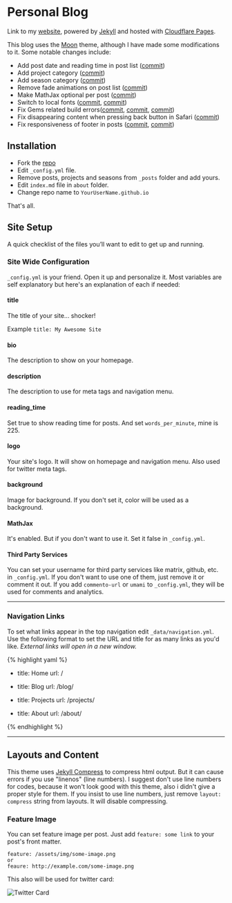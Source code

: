 # Personal Blog

Link to my [website](https://www.fuzzygrim.com), powered by [Jekyll](https://jekyllrb.com/) and hosted with [Cloudflare Pages](https://pages.cloudflare.com/).

This blog uses the [Moon](https://github.com/TaylanTatli/Moon) theme, although I have made some modifications to it. Some notable changes include:

  - Add post date and reading time in post list ([commit](https://github.com/FuzzyGrim/blog/commit/46494adc9902aa8d10f033cbe896817fbc97700a))
  - Add project category ([commit](https://github.com/FuzzyGrim/blog/commit/32578a4d6ad586eeff253ec37a165f7c95e27565))
  - Add season category ([commit](https://github.com/FuzzyGrim/blog/commit/9797a7307f75d4f1142c658601e9ef054d822afa))
  - Remove fade animations on post list ([commit](https://github.com/FuzzyGrim/blog/commit/c977a6bfb521935f731f80a6b8a09db33ee72341))
  - Make MathJax optional per post ([commit](https://github.com/FuzzyGrim/blog/commit/5a2a051469fa67ed44ed8d80516f943a2f9a0da4))
  - Switch to local fonts ([commit](https://github.com/FuzzyGrim/blog/commit/80c4aff34eeb85fe06f09cab1ac0105fbb764f97), [commit](https://github.com/FuzzyGrim/blog/commit/45d82ba5bea55a65fc351095f2be6cb6cce3b974))
  - Fix Gems related build errors([commit](https://github.com/FuzzyGrim/blog/commit/9b502ff1347a84b0bc67904e33a2be24def8b83d), [commit](https://github.com/FuzzyGrim/blog/commit/7ddbfe493edbaf4455f449966c228c645cee0e8a), [commit](https://github.com/FuzzyGrim/blog/commit/3ed7a3c7192a494ff32809fe6621ec8371fa2ae0))
  - Fix disappearing content when pressing back button in Safari  ([commit](https://github.com/FuzzyGrim/blog/commit/f7cac2167e03e2420efbb0667d3e36bcbc9ac46b))
  - Fix responsiveness of footer in posts ([commit](https://github.com/FuzzyGrim/blog/commit/6e8cd710cc4182ba620ce3fb25311a84d760a6ed), [commit](https://github.com/FuzzyGrim/blog/commit/a6de60db08138b8b520db2c67399c58704d8f3c8))

      
## Installation
* Fork the [repo](https://github.com/FuzzyGrim/blog)
* Edit `_config.yml` file.
* Remove posts, projects and seasons from `_posts` folder and add yours.
* Edit `index.md` file in `about` folder.
* Change repo name to `YourUserName.github.io`
     
That's all.

## Site Setup
A quick checklist of the files you’ll want to edit to get up and running.    

### Site Wide Configuration
`_config.yml` is your friend. Open it up and personalize it. Most variables are self explanatory but here's an explanation of each if needed:

#### title

The title of your site... shocker!

Example `title: My Awesome Site`

#### bio

The description to show on your homepage.

#### description

The description to use for meta tags and navigation menu.

#### reading_time

Set true to show reading time for posts. And set `words_per_minute`, mine is 225.

#### logo
Your site's logo. It will show on homepage and navigation menu. Also used for twitter meta tags.

#### background
Image for background. If you don't set it, color will be used as a background.

#### MathJax
It's enabled. But if you don't want to use it. Set it false in  `_config.yml`.

#### Third Party Services
You can set your username for third party services like matrix, github, etc. in `_config.yml`. If you don't want to use one of them, just remove it or comment it out. If you add `commento-url` or `umami` to `_config.yml`, they will be used for comments and analytics.

---

### Navigation Links

To set what links appear in the top navigation edit `_data/navigation.yml`. Use the following format to set the URL and title for as many links as you'd like. *External links will open in a new window.*

{% highlight yaml %}
- title: Home
  url: /

- title: Blog
  url: /blog/

- title: Projects
  url: /projects/

- title: About
  url: /about/

{% endhighlight %}

---

## Layouts and Content

This theme uses [Jekyll Compress](https://github.com/penibelst/jekyll-compress-html) to compress html output. But it can cause errors if you use "linenos" (line numbers). I suggest don't use line numbers for codes, because it won't look good with this theme, also i didn't give a proper style for them. If you insist to use line numbers, just remove `layout: compress` string from layouts. It will disable compressing.

### Feature Image

You can set feature image per post. Just add `feature: some link` to your post's front matter.

```
feature: /assets/img/some-image.png
or
feaure: http://example.com/some-image.png
```    
 This also will be used for twitter card:

![Twitter Card](https://cloud.githubusercontent.com/assets/754514/14509719/61c5751c-01d6-11e6-8c29-ce8ccad149bf.png)